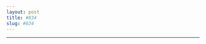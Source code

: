 ```yaml
---
layout: post
title: #034
slug: #034
---
```

---
<p class="description" style="text-align: justify;">
